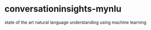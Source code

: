 # conversationinsights-mynlu
state of the art natural language understanding using machine learning
